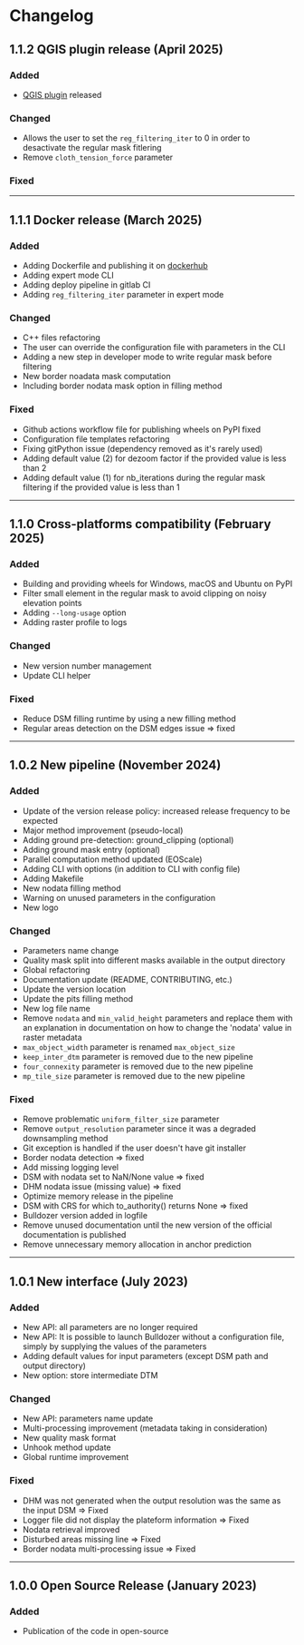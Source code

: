 # Changelog

## 1.1.2 QGIS plugin release (April 2025)

### Added
- [QGIS plugin](https://github.com/CNES/bulldozer-qgis-plugin) released

### Changed
- Allows the user to set the `reg_filtering_iter` to 0 in order to desactivate the regular mask fitlering
- Remove `cloth_tension_force` parameter

### Fixed


---

## 1.1.1 Docker release (March 2025)

### Added
- Adding Dockerfile and publishing it on [dockerhub](https://hub.docker.com/r/cnes/bulldozer)
- Adding expert mode CLI
- Adding deploy pipeline in gitlab CI
- Adding `reg_filtering_iter` parameter in expert mode 

### Changed
- C++ files refactoring
- The user can override the configuration file with parameters in the CLI
- Adding a new step in developer mode to write regular mask before filtering
- New border noadata mask computation
- Including border nodata mask option in filling method

### Fixed
- Github actions workflow file for publishing wheels on PyPI fixed
- Configuration file templates refactoring
- Fixing gitPython issue (dependency removed as it's rarely used)
- Adding default value (2) for dezoom factor if the provided value is less than 2 
- Adding default value (1) for nb_iterations during the regular mask filtering if the provided value is less than 1  

---

## 1.1.0 Cross-platforms compatibility (February 2025)

### Added
- Building and providing wheels for Windows, macOS and Ubuntu on PyPI
- Filter small element in the regular mask to avoid clipping on noisy elevation points
- Adding `--long-usage` option 
- Adding raster profile to logs

### Changed
- New version number management
- Update CLI helper

### Fixed
- Reduce DSM filling runtime by using a new filling method
- Regular areas detection on the DSM edges issue => fixed

---

## 1.0.2 New pipeline (November 2024)

### Added
- Update of the version release policy: increased release frequency to be expected
- Major method improvement (pseudo-local)
- Adding ground pre-detection: ground_clipping (optional)
- Adding ground mask entry (optional)
- Parallel computation method updated (EOScale)
- Adding CLI with options (in addition to CLI with config file)
- Adding Makefile
- New nodata filling method
- Warning on unused parameters in the configuration
- New logo

### Changed
- Parameters name change
- Quality mask split into different masks available in the output directory
- Global refactoring
- Documentation update (README, CONTRIBUTING, etc.)
- Update the version location
- Update the pits filling method
- New log file name
- Remove `nodata` and `min_valid_height` parameters and replace them with an explanation in documentation on how to change the 'nodata' value in raster metadata 
- `max_object_width` parameter is renamed `max_object_size`
- `keep_inter_dtm` parameter is removed due to the new pipeline
- `four_connexity` parameter is removed due to the new pipeline
- `mp_tile_size` parameter is removed due to the new pipeline

### Fixed
- Remove problematic `uniform_filter_size` parameter
- Remove `output_resolution` parameter since it was a degraded downsampling method
- Git exception is handled if the user doesn't have git installer
- Border nodata detection => fixed
- Add missing logging level
- DSM with nodata set to NaN/None value => fixed
- DHM nodata issue (missing value) => fixed
- Optimize memory release in the pipeline
- DSM with CRS for which to_authority() returns None => fixed
- Bulldozer version added in logfile
- Remove unused documentation until the new version of the official documentation is published
- Remove unnecessary memory allocation in anchor prediction

---

## 1.0.1 New interface (July 2023)

### Added
- New API: all parameters are no longer required
- New API: It is possible to launch Bulldozer without a configuration file, simply by supplying the values of the parameters
- Adding default values for input parameters (except DSM path and output directory)
- New option: store intermediate DTM

### Changed
- New API: parameters name update
- Multi-processing improvement (metadata taking in consideration)
- New quality mask format
- Unhook method update
- Global runtime improvement

### Fixed
- DHM was not generated when the output resolution was the same as the input DSM => Fixed
- Logger file did not display the plateform information => Fixed
- Nodata retrieval improved
- Disturbed areas missing line => Fixed
- Border nodata multi-processing issue => Fixed

---

## 1.0.0 Open Source Release (January 2023)

### Added
- Publication of the code in open-source